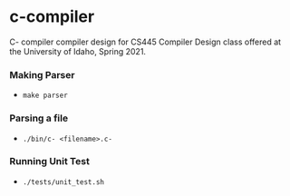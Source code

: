 # c-compiler
C- compiler compiler design for CS445 Compiler Design class offered at the University of Idaho, Spring 2021.

### Making Parser
* `make parser`

### Parsing a file
* `./bin/c- <filename>.c-`

### Running Unit Test
* `./tests/unit_test.sh`

